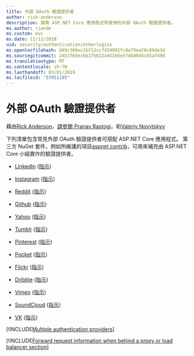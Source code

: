```yaml
---
title: 外部 OAuth 驗證提供者
author: rick-anderson
description: 探索 ASP.NET Core 應用程式所使用的外部 OAuth 驗證提供者。
ms.author: riande
ms.custom: mvc
ms.date: 11/11/2018
uid: security/authentication/otherlogins
ms.openlocfilehash: b69c366ec1bf12ccf434991fc8a79eaf8c09da3d
ms.sourcegitcommit: 24b1f6decbb17bb22a45166e5fdb0845c65af498
ms.translationtype: MT
ms.contentlocale: zh-TW
ms.lasthandoff: 03/01/2019
ms.locfileid: "57051195"
---
```

# <a name="external-oauth-authentication-providers"></a>外部 OAuth 驗證提供者

藉由[Rick Anderson](https://twitter.com/RickAndMSFT)，[請參閱 Pranav Rastogi](https://github.com/rustd)，和[Valeriy Novytskyy](https://github.com/01binary)

下列清單包含常見外部 OAuth 驗證提供者可搭配 ASP.NET Core 應用程式。 第三方 NuGet 套件，例如所維護的項目[aspnet contrib](https://www.nuget.org/packages?q=owners%3Aaspnet-contrib+title%3AOAuth)，可用來補充由 ASP.NET Core 小組實作的驗證提供者。

* [LinkedIn](https://www.linkedin.com/developer/apps) ([指示](https://developer.linkedin.com/docs/oauth2))

* [Instagram](https://www.instagram.com/developer/register/) ([指示](https://www.instagram.com/developer/authentication/))

* [Reddit](https://www.reddit.com/login?dest=https%3A%2F%2Fwww.reddit.com%2Fprefs%2Fapps) ([指示](https://github.com/reddit/reddit/wiki/OAuth2-Quick-Start-Example))

* [Github](https://github.com/login?return_to=https%3A%2F%2Fgithub.com%2Fsettings%2Fapplications%2Fnew) ([指示](https://developer.github.com/v3/oauth/))

* [Yahoo](https://login.yahoo.com/config/login?src=devnet&.done=http%3A%2F%2Fdeveloper.yahoo.com%2Fapps%2Fcreate%2F) ([指示](https://developer.yahoo.com/bbauth/user.html))

* [Tumblr](https://www.tumblr.com/oauth/apps) ([指示](https://www.tumblr.com/docs/api/v2#auth))

* [Pinterest](https://www.pinterest.com/login/?next=http%3A%2F%2Fdevsite%2Fapps%2F) ([指示](https://developers.pinterest.com/docs/api/overview/?))

* [Pocket](https://getpocket.com/developer/apps/new) ([指示](https://getpocket.com/developer/docs/authentication))

* [Flickr](https://www.flickr.com/services/apps/create) ([指示](https://www.flickr.com/services/api/auth.oauth.html))

* [Dribble](https://dribbble.com/signup) ([指示](http://developer.dribbble.com/v1/oauth/))

* [Vimeo](https://vimeo.com/join) ([指示](https://developer.vimeo.com/api/authentication))

* [SoundCloud](https://soundcloud.com/you/apps/new) ([指示](https://developers.soundcloud.com/blog/we-love-oauth-2))

* [VK](https://vk.com/apps?act=manage) ([指示](https://vk.com/pages?oid=-17680044&p=Authorizing_Sites))

[!INCLUDE[Multiple authentication providers](includes/chain-auth-providers.md)]

[!INCLUDE[Forward request information when behind a proxy or load balancer section](includes/forwarded-headers-middleware.md)]
